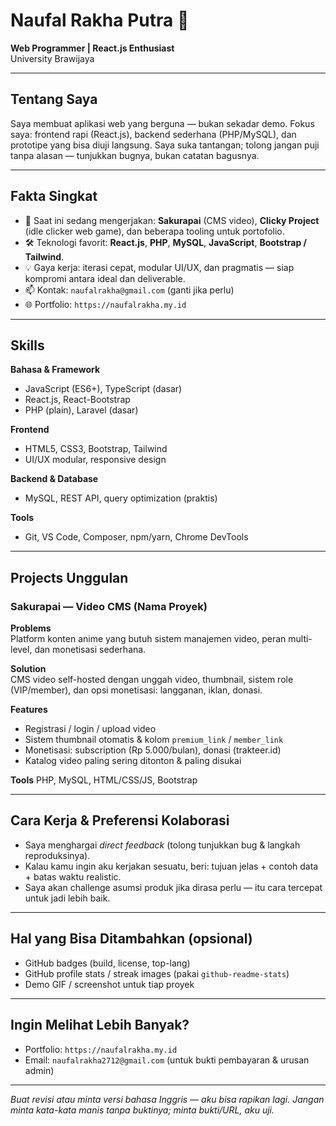 # Naufal Rakha Putra 👋
**Web Programmer | React.js Enthusiast**  
University Brawijaya

---

## Tentang Saya
Saya membuat aplikasi web yang berguna — bukan sekadar demo. Fokus saya: frontend rapi (React.js), backend sederhana (PHP/MySQL), dan prototipe yang bisa diuji langsung. Saya suka tantangan; tolong jangan puji tanpa alasan — tunjukkan bugnya, bukan catatan bagusnya.

---

## Fakta Singkat
- 🔭 Saat ini sedang mengerjakan: **Sakurapai** (CMS video), **Clicky Project** (idle clicker web game), dan beberapa tooling untuk portofolio.  
- 🛠️ Teknologi favorit: **React.js**, **PHP**, **MySQL**, **JavaScript**, **Bootstrap / Tailwind**.  
- 💡 Gaya kerja: iterasi cepat, modular UI/UX, dan pragmatis — siap kompromi antara ideal dan deliverable.  
- 📫 Kontak: `naufalrakha@gmail.com` (ganti jika perlu)  
- 🌐 Portfolio: `https://naufalrakha.my.id`  

---

## Skills
**Bahasa & Framework**
- JavaScript (ES6+), TypeScript (dasar)  
- React.js, React-Bootstrap  
- PHP (plain), Laravel (dasar)  

**Frontend**
- HTML5, CSS3, Bootstrap, Tailwind  
- UI/UX modular, responsive design  

**Backend & Database**
- MySQL, REST API, query optimization (praktis)  

**Tools**
- Git, VS Code, Composer, npm/yarn, Chrome DevTools  

---

## Projects Unggulan

### Sakurapai — Video CMS (Nama Proyek)
**Problems**  
Platform konten anime yang butuh sistem manajemen video, peran multi-level, dan monetisasi sederhana.  

**Solution**  
CMS video self-hosted dengan unggah video, thumbnail, sistem role (VIP/member), dan opsi monetisasi: langganan, iklan, donasi.  

**Features**
- Registrasi / login / upload video  
- Sistem thumbnail otomatis & kolom `premium_link` / `member_link`  
- Monetisasi: subscription (Rp 5.000/bulan), donasi (trakteer.id)  
- Katalog video paling sering ditonton & paling disukai

**Tools**
PHP, MySQL, HTML/CSS/JS, Bootstrap

---
## Cara Kerja & Preferensi Kolaborasi
- Saya menghargai *direct feedback* (tolong tunjukkan bug & langkah reproduksinya).  
- Kalau kamu ingin aku kerjakan sesuatu, beri: tujuan jelas + contoh data + batas waktu realistic.  
- Saya akan challenge asumsi produk jika dirasa perlu — itu cara tercepat untuk jadi lebih baik.

---

## Hal yang Bisa Ditambahkan (opsional)
- GitHub badges (build, license, top-lang)  
- GitHub profile stats / streak images (pakai `github-readme-stats`)  
- Demo GIF / screenshot untuk tiap proyek

---

## Ingin Melihat Lebih Banyak?
- Portfolio: `https://naufalrakha.my.id`  
- Email: `naufalrakha2712@gmail.com` (untuk bukti pembayaran & urusan admin)

---

*Buat revisi atau minta versi bahasa Inggris — aku bisa rapikan lagi. Jangan minta kata-kata manis tanpa buktinya; minta bukti/URL, aku uji.*  
